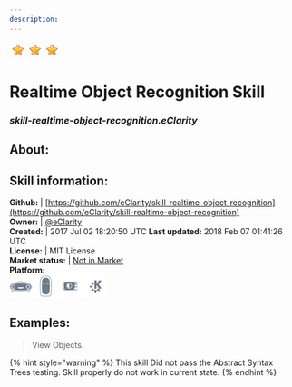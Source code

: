 ```yaml
---
description: 
---
```


![](../.gitbook/assets/star.png)![](../.gitbook/assets/star.png)![](../.gitbook/assets/star.png)  
# Realtime Object Recognition Skill  
### _skill-realtime-object-recognition.eClarity_  
## About:  


## Skill information:  
**Github:** | [https://github.com/eClarity/skill-realtime-object-recognition](https://github.com/eClarity/skill-realtime-object-recognition)  
**Owner:** | [@eClarity](https://github.com/eClarity)  
**Created:** | 2017 Jul 02 18:20:50 UTC  **Last updated:** 2018 Feb 07 01:41:26 UTC  
**License:** | MIT License  
**Market status:** | [Not in Market](https://market.mycroft.ai/skill/)  
**Platform:**  
 ![Mark I](../.gitbook/assets/mark-1-icon.png)  ![Mark II](../.gitbook/assets/mark-2-icon.png)  ![Picroft](../.gitbook/assets/picroft-icon.png)  ![plasmoid](../.gitbook/assets/kde.png)   
## Examples:  
> View Objects.  
  
{% hint style="warning" %}
This skill Did not pass the Abstract Syntax Trees testing. Skill properly do not work in current state.
{% endhint %}
